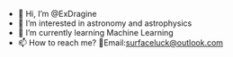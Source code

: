 - 👋 Hi, I’m @ExDragine
- 👀 I’m interested in astronomy and astrophysics
- 🌱 I’m currently learning Machine Learning
- 📫 How to reach me? 📜Email:surfaceluck@outlook.com

<!---
ExDragine/ExDragine is a ✨ special ✨ repository because its `README.md` (this file) appears on your GitHub profile.
You can click the Preview link to take a look at your changes.
--->
